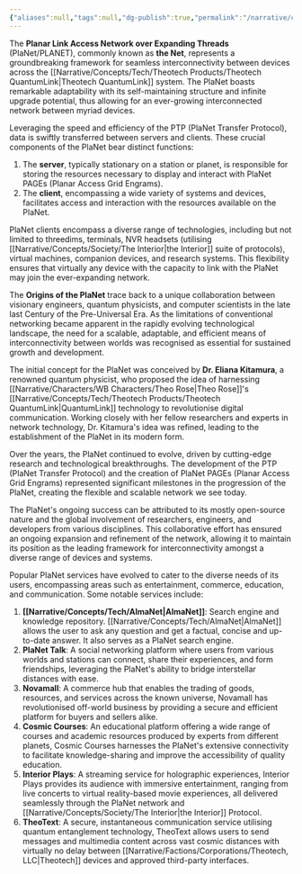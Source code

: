 ```yaml
---
{"aliases":null,"tags":null,"dg-publish":true,"permalink":"/narrative/concepts/tech/pla-net/","dgPassFrontmatter":true}
---
```


The **Planar Link Access Network over Expanding Threads** (PlaNet/PLANET), commonly known as **the Net**, represents a groundbreaking framework for seamless interconnectivity between devices across the [[Narrative/Concepts/Tech/Theotech Products/Theotech QuantumLink\|Theotech QuantumLink]] system. The PlaNet boasts remarkable adaptability with its self-maintaining structure and infinite upgrade potential, thus allowing for an ever-growing interconnected network between myriad devices.

Leveraging the speed and efficiency of the PTP (PlaNet Transfer Protocol), data is swiftly transferred between servers and clients. These crucial components of the PlaNet bear distinct functions: 

1. The **server**, typically stationary on a station or planet, is responsible for storing the resources necessary to display and interact with PlaNet PAGEs (Planar Access Grid Engrams).
2. The **client**, encompassing a wide variety of systems and devices, facilitates access and interaction with the resources available on the PlaNet.

PlaNet clients encompass a diverse range of technologies, including but not limited to threedims, terminals, NVR headsets (utilising [[Narrative/Concepts/Society/The Interior\|the Interior]] suite of protocols), virtual machines, companion devices, and research systems. This flexibility ensures that virtually any device with the capacity to link with the PlaNet may join the ever-expanding network.

The **Origins of the PlaNet** trace back to a unique collaboration between visionary engineers, quantum physicists, and computer scientists in the late last Century of the Pre-Universal Era. As the limitations of conventional networking became apparent in the rapidly evolving technological landscape, the need for a scalable, adaptable, and efficient means of interconnectivity between worlds was recognised as essential for sustained growth and development.

The initial concept for the PlaNet was conceived by **Dr. Eliana Kitamura**, a renowned quantum physicist, who proposed the idea of harnessing [[Narrative/Characters/WB Characters/Theo Rose\|Theo Rose]]'s [[Narrative/Concepts/Tech/Theotech Products/Theotech QuantumLink\|QuantumLink]] technology to revolutionise digital communication. Working closely with her fellow researchers and experts in network technology, Dr. Kitamura's idea was refined, leading to the establishment of the PlaNet in its modern form.

Over the years, the PlaNet continued to evolve, driven by cutting-edge research and technological breakthroughs. The development of the PTP (PlaNet Transfer Protocol) and the creation of PlaNet PAGEs (Planar Access Grid Engrams) represented significant milestones in the progression of the PlaNet, creating the flexible and scalable network we see today.

The PlaNet's ongoing success can be attributed to its mostly open-source nature and the global involvement of researchers, engineers, and developers from various disciplines. This collaborative effort has ensured an ongoing expansion and refinement of the network, allowing it to maintain its position as the leading framework for interconnectivity amongst a diverse range of devices and systems.

Popular PlaNet services have evolved to cater to the diverse needs of its users, encompassing areas such as entertainment, commerce, education, and communication. Some notable services include:

1. **[[Narrative/Concepts/Tech/AlmaNet\|AlmaNet]]**: Search engine and knowledge repository. [[Narrative/Concepts/Tech/AlmaNet\|AlmaNet]] allows the user to ask any question and get a factual, concise and up-to-date answer. It also serves as a PlaNet search engine.
2. **PlaNet Talk**: A social networking platform where users from various worlds and stations can connect, share their experiences, and form friendships, leveraging the PlaNet's ability to bridge interstellar distances with ease.
3. **Novamall**: A commerce hub that enables the trading of goods, resources, and services across the known universe, Novamall has revolutionised off-world business by providing a secure and efficient platform for buyers and sellers alike.
4. **Cosmic Courses**: An educational platform offering a wide range of courses and academic resources produced by experts from different planets, Cosmic Courses harnesses the PlaNet's extensive connectivity to facilitate knowledge-sharing and improve the accessibility of quality education.
5. **Interior Plays**: A streaming service for holographic experiences, Interior Plays provides its audience with immersive entertainment, ranging from live concerts to virtual reality-based movie experiences, all delivered seamlessly through the PlaNet network and [[Narrative/Concepts/Society/The Interior\|the Interior]] Protocol.
6. **TheoText**: A secure, instantaneous communication service utilising quantum entanglement technology, TheoText allows users to send messages and multimedia content across vast cosmic distances with virtually no delay between [[Narrative/Factions/Corporations/Theotech, LLC\|Theotech]] devices and approved third-party interfaces.
